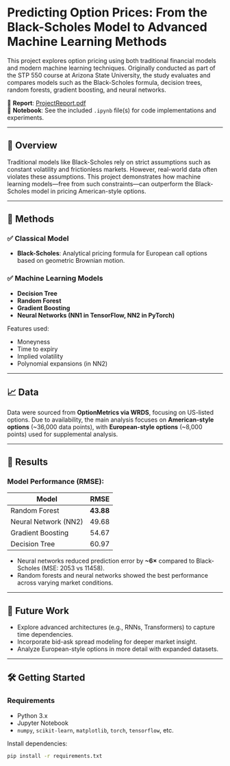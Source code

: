 # Predicting Option Prices: From the Black-Scholes Model to Advanced Machine Learning Methods

This project explores option pricing using both traditional financial models and modern machine learning techniques. Originally conducted as part of the STP 550 course at Arizona State University, the study evaluates and compares models such as the Black-Scholes formula, decision trees, random forests, gradient boosting, and neural networks.

📄 **Report**: [ProjectReport.pdf](./ProjectReport.pdf)  
📓 **Notebook**: See the included `.ipynb` file(s) for code implementations and experiments.

---

## 📌 Overview

Traditional models like Black-Scholes rely on strict assumptions such as constant volatility and frictionless markets. However, real-world data often violates these assumptions. This project demonstrates how machine learning models—free from such constraints—can outperform the Black-Scholes model in pricing American-style options.

---

## 🧠 Methods

### ✅ Classical Model
- **Black-Scholes**: Analytical pricing formula for European call options based on geometric Brownian motion.

### ✅ Machine Learning Models
- **Decision Tree**
- **Random Forest**
- **Gradient Boosting**
- **Neural Networks (NN1 in TensorFlow, NN2 in PyTorch)**

Features used:
- Moneyness
- Time to expiry
- Implied volatility
- Polynomial expansions (in NN2)

---

## 📈 Data

Data were sourced from **OptionMetrics via WRDS**, focusing on US-listed options. Due to availability, the main analysis focuses on **American-style options** (~36,000 data points), with **European-style options** (~8,000 points) used for supplemental analysis.

---

## 🧪 Results

### Model Performance (RMSE):
| Model             | RMSE    |
|------------------|---------|
| Random Forest     | **43.88** |
| Neural Network (NN2) | 49.68  |
| Gradient Boosting | 54.67  |
| Decision Tree     | 60.97  |

- Neural networks reduced prediction error by **~6×** compared to Black-Scholes (MSE: 2053 vs 11458).
- Random forests and neural networks showed the best performance across varying market conditions.

---

## 🔮 Future Work

- Explore advanced architectures (e.g., RNNs, Transformers) to capture time dependencies.
- Incorporate bid-ask spread modeling for deeper market insight.
- Analyze European-style options in more detail with expanded datasets.

---

## 🛠️ Getting Started

### Requirements
- Python 3.x
- Jupyter Notebook
- `numpy`, `scikit-learn`, `matplotlib`, `torch`, `tensorflow`, etc.

Install dependencies:

```bash
pip install -r requirements.txt

